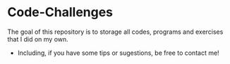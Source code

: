 # Code-Challenges
The goal of this repository is to storage all codes, programs and exercises that I did on my own.
- Including, if you have some tips or sugestions, be free to contact me!
